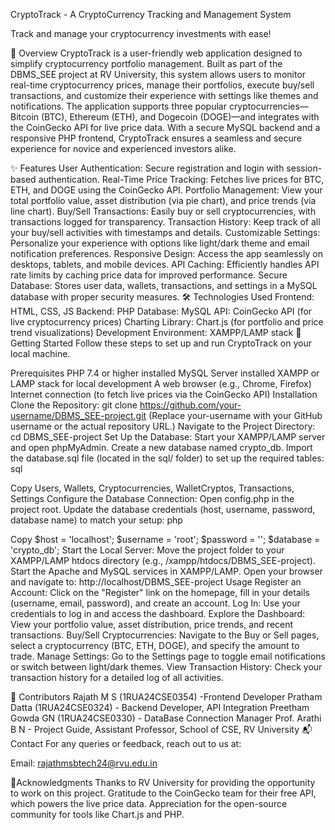 CryptoTrack - A CryptoCurrency Tracking and Management System


Track and manage your cryptocurrency investments with ease!

📖 Overview
CryptoTrack is a user-friendly web application designed to simplify cryptocurrency portfolio management. Built as part of the DBMS_SEE project at RV University, this system allows users to monitor real-time cryptocurrency prices, manage their portfolios, execute buy/sell transactions, and customize their experience with settings like themes and notifications. The application supports three popular cryptocurrencies—Bitcoin (BTC), Ethereum (ETH), and Dogecoin (DOGE)—and integrates with the CoinGecko API for live price data. With a secure MySQL backend and a responsive PHP frontend, CryptoTrack ensures a seamless and secure experience for novice and experienced investors alike.

✨ Features
User Authentication: Secure registration and login with session-based authentication.
Real-Time Price Tracking: Fetches live prices for BTC, ETH, and DOGE using the CoinGecko API.
Portfolio Management: View your total portfolio value, asset distribution (via pie chart), and price trends (via line chart).
Buy/Sell Transactions: Easily buy or sell cryptocurrencies, with transactions logged for transparency.
Transaction History: Keep track of all your buy/sell activities with timestamps and details.
Customizable Settings: Personalize your experience with options like light/dark theme and email notification preferences.
Responsive Design: Access the app seamlessly on desktops, tablets, and mobile devices.
API Caching: Efficiently handles API rate limits by caching price data for improved performance.
Secure Database: Stores user data, wallets, transactions, and settings in a MySQL database with proper security measures.
🛠️ Technologies Used
Frontend: HTML, CSS, JS
Backend: PHP
Database: MySQL
API: CoinGecko API (for live cryptocurrency prices)
Charting Library: Chart.js (for portfolio and price trend visualizations)
Development Environment: XAMPP/LAMP stack
🚀 Getting Started
Follow these steps to set up and run CryptoTrack on your local machine.

Prerequisites
PHP 7.4 or higher installed
MySQL Server installed
XAMPP or LAMP stack for local development
A web browser (e.g., Chrome, Firefox)
Internet connection (to fetch live prices via the CoinGecko API)
Installation
Clone the Repository:
git clone https://github.com/your-username/DBMS_SEE-project.git
(Replace your-username with your GitHub username or the actual repository URL.)
Navigate to the Project Directory:
cd DBMS_SEE-project
Set Up the Database:
Start your XAMPP/LAMP server and open phpMyAdmin.
Create a new database named crypto_db.
Import the database.sql file (located in the sql/ folder) to set up the required tables:
sql

Copy
Users, Wallets, Cryptocurrencies, WalletCryptos, Transactions, Settings
Configure the Database Connection:
Open config.php in the project root.
Update the database credentials (host, username, password, database name) to match your setup:
php

Copy
$host = 'localhost';
$username = 'root';
$password = '';
$database = 'crypto_db';
Start the Local Server:
Move the project folder to your XAMPP/LAMP htdocs directory (e.g., /xampp/htdocs/DBMS_SEE-project).
Start the Apache and MySQL services in XAMPP/LAMP.
Open your browser and navigate to:
http://localhost/DBMS_SEE-project
Usage
Register an Account: Click on the "Register" link on the homepage, fill in your details (username, email, password), and create an account.
Log In: Use your credentials to log in and access the dashboard.
Explore the Dashboard: View your portfolio value, asset distribution, price trends, and recent transactions.
Buy/Sell Cryptocurrencies: Navigate to the Buy or Sell pages, select a cryptocurrency (BTC, ETH, DOGE), and specify the amount to trade.
Manage Settings: Go to the Settings page to toggle email notifications or switch between light/dark themes.
View Transaction History: Check your transaction history for a detailed log of all activities.


🤝 Contributors
Rajath M S (1RUA24CSE0354) -Frontend Developer
Pratham Datta (1RUA24CSE0324) - Backend Developer, API Integration
Preetham Gowda GN (1RUA24CSE0330) - DataBase Connection Manager
Prof. Arathi B N - Project Guide, Assistant Professor, School of CSE, RV University
📬 Contact
For any queries or feedback, reach out to us at:

Email: rajathmsbtech24@rvu.edu.in 

🙏Acknowledgments
Thanks to RV University for providing the opportunity to work on this project.
Gratitude to the CoinGecko team for their free API, which powers the live price data.
Appreciation for the open-source community for tools like Chart.js and PHP.
